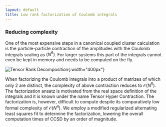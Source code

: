 ```yaml
---
layout: default
title: Low rank factorization of Coulomb integrals
---
```

### Reducing complexity
One of the most expensive steps in a canonical coupled cluster calculation
is the particle-particle contraction of the amplitudes with the
Coulomb integrals scaling as $\mathcal(N^6)$.
For larger systems this part of the integrals cannot even
be kept in memory and needs to be computed on the fly.

![Tensor Rank Decomposition]({{"TRD.png"}}){:width="400px"}

When factorizing the Coulomb integrals into a product
of matrizes of which only 2 are distinct, the complexity of above
contraction reduces to $\mathcal O(N^5)$.
The factorization ansatz is motivated from the real space
definition of the integrals and it is known under the name
Tensor Hyper Contraction. The
factorization is, however, difficult to compute despite its comparatively
low formal complexity of $\mathcal O(N^4)$. We employ a modified
regularized alternating least squares fit to determine the factorization,
lowering the overall computation times of CCSD by an order of magnitude.
